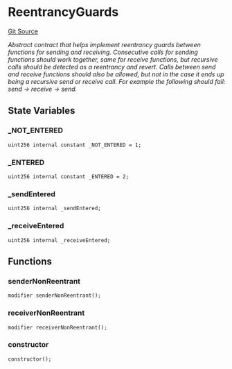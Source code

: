 # ReentrancyGuards
[Git Source](https://github.com/ava-labs/teleporter/blob/dde09fbf56cc395da6bfd76c7f894a3cf5b2cd9e/src/Teleporter/ReentrancyGuards.sol)

*Abstract contract that helps implement reentrancy guards between functions for sending and receiving.
Consecutive calls for sending functions should work together, same for receive functions, but recursive calls
should be detected as a reentrancy and revert.
Calls between send and receive functions should also be allowed, but not in the case it ends up being a recursive
send or receive call. For example the following should fail: send -> receive -> send.*


## State Variables
### _NOT_ENTERED

```solidity
uint256 internal constant _NOT_ENTERED = 1;
```


### _ENTERED

```solidity
uint256 internal constant _ENTERED = 2;
```


### _sendEntered

```solidity
uint256 internal _sendEntered;
```


### _receiveEntered

```solidity
uint256 internal _receiveEntered;
```


## Functions
### senderNonReentrant


```solidity
modifier senderNonReentrant();
```

### receiverNonReentrant


```solidity
modifier receiverNonReentrant();
```

### constructor


```solidity
constructor();
```

